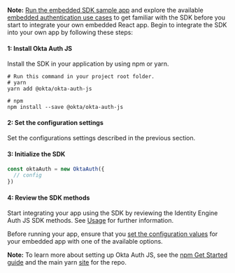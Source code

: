 **Note:** [Run the embedded SDK sample app](/docs/guides/oie-embedded-common-run-samples/nodejs/main/#run-the-embedded-sdk-sample-app) and explore the available [embedded authentication use cases](tbd) to get familiar with the SDK before you start to integrate your own embedded React app.
Begin to integrate the SDK into your own app by following these steps:

#### 1: Install Okta Auth JS

Install the SDK in your application by using npm or yarn.

```shell
# Run this command in your project root folder.
# yarn
yarn add @okta/okta-auth-js

# npm
npm install --save @okta/okta-auth-js
```

#### 2: Set the configuration settings

Set the configurations settings described in the previous section.


#### 3: Initialize the SDK

```javascript
const oktaAuth = new OktaAuth({
  // config
})
```

#### 4: Review the SDK methods

Start integrating your app using the SDK by reviewing the Identity Engine Auth JS SDK methods. See [Usage](https://github.com/okta/okta-auth-js/blob/master/docs/idx.md#usage) for further information.

Before running your app, ensure that you [set the configuration values](#set-the-configuration-values) for your embedded app with one of the available options.

**Note:** To learn more about setting up Okta Auth JS, see the [npm Get Started guide](https://www.npmjs.com/package/@okta/okta-auth-js#getting-started) and the main yarn [site](https://yarnpkg.com/package/@okta/okta-auth-js) for the repo.


